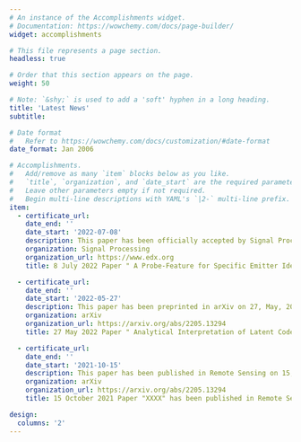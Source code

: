 ```yaml
---
# An instance of the Accomplishments widget.
# Documentation: https://wowchemy.com/docs/page-builder/
widget: accomplishments

# This file represents a page section.
headless: true

# Order that this section appears on the page.
weight: 50

# Note: `&shy;` is used to add a 'soft' hyphen in a long heading.
title: 'Latest News'
subtitle:

# Date format
#   Refer to https://wowchemy.com/docs/customization/#date-format
date_format: Jan 2006

# Accomplishments.
#   Add/remove as many `item` blocks below as you like.
#   `title`, `organization`, and `date_start` are the required parameters.
#   Leave other parameters empty if not required.
#   Begin multi-line descriptions with YAML's `|2-` multi-line prefix.
item:
  - certificate_url: 
    date_end: ''
    date_start: '2022-07-08'
    description: This paper has been officially accepted by Signal Processing on 8, July, 2022. Mingzhe Zhu and Zhenpeng Feng (corresponding author) are joint first authors.
    organization: Signal Processing
    organization_url: https://www.edx.org
    title: 8 July 2022 Paper " A Probe-Feature for Specific Emitter Identification Using Axiom-based Grad-CAM" has been accepted by Signal Processing !

  - certificate_url: 
    date_end: ''
    date_start: '2022-05-27'
    description: This paper has been preprinted in arXiv on 27, May, 2022 and under review in IEEE Transactions on Aerospace and Electronic System. Zhenpeng Feng is the first author and corresponding author.
    organization: arXiv
    organization_url: https://arxiv.org/abs/2205.13294
    title: 27 May 2022 Paper " Analytical Interpretation of Latent Codes in InfoGAN with SAR Images" has been preprinted in arXiv !

  - certificate_url: 
    date_end: ''
    date_start: '2021-10-15'
    description: This paper has been published in Remote Sensing on 15, October, 2021. Zhenpeng Feng is the first author.
    organization: arXiv
    organization_url: https://arxiv.org/abs/2205.13294
    title: 15 October 2021 Paper "XXXX" has been published in Remote Sensing !

design:
  columns: '2'
---
```

